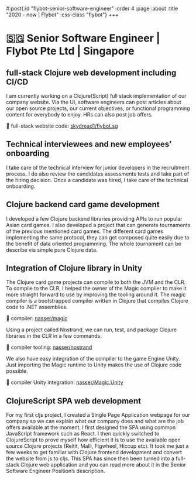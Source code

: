 #:post{:id "flybot-senior-software-engineer"
       :order 4
       :page :about
       :title "2020 - now | Flybot"
       :css-class "flybot"}
+++
# 🇸🇬 Senior Software Engineer | Flybot Pte Ltd | Singapore

## full-stack Clojure web development including CI/CD

I am currently working on a Clojure(Script) full stack implementation of our company website. Via the UI, software engineers can post articles about our open source projects, our current objectives, or functional programming content for everybody to enjoy. HRs can also post job offers.

🔗 full-stack website code: [skydread1/flybot.sg](https://github.com/skydread1/flybot.sg)

## Technical interviewees and new employees’ onboarding

I take care of the technical interview for junior developers in the recruitment process. I do also review the candidates assessments tests and take part of the hiring decision. Once a candidate was hired, I take care of the technical onboarding.

## Clojure backend card game development

I developed a few Clojure backend libraries providing APIs to run popular Asian card games. I also developed a project that can generate tournaments of the previous mentioned card games. The different card games implementing the same protocol, they can get composed quite easily due to the benefit of data oriented programming. The whole tournament can be describe via simple pure Clojure data.

## Integration of Clojure library in Unity

The Clojure card game projects can compile to both the JVM and the CLR. To compile to the CLR, I helped the owner of the Magic compiler to make it more straight forward to use by improving the tooling around it. The magic compiler is a bootstrapped compiler written in Clojure that compiles Clojure code to .NET assemblies.

🔗 compiler: [nasser/magic](https://github.com/nasser/magic)

Using a project called Nostrand, we can run, test, and package Clojure libraries in the CLR in a few commands.

🔗 compiler tooling: [nasser/nostrand](https://github.com/nasser/nostrand)

We also have easy integration of the compiler to the game Engine Unity. Just importing the Magic runtime to Unity makes the use of Clojure code possible.

🔗 compiler Unity integration: [nasser/Magic.Unity](https://github.com/nasser/Magic.Unity)

## ClojureScript SPA web development

For my first cljs project, I created a Single Page Application webpage for our company so we can explain what our company does and what are the job offers available at the moment. I first designed the SPA using common JavaScript framework such as React. I then quickly switched to ClojureScript to prove myself how efficient it is to use the available open source Clojure projects (Reitit, Malli, Figwheel, Hiccup etc). It took me just a few weeks to get familiar with Clojure frontend development and convert the website from js to cljs.
This SPA has since then been turned into a full-stack Clojure web application and you can read more about it in the Senior Software Engineer Position’s description.